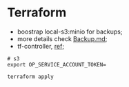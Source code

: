 # Terraform

- boostrap local-s3:minio for backups;
- more details check [Backup.md](https://github.com/soulwhisper/homelab-ops/blob/main/docs/src/deployment/backup.md);
- tf-controller, [ref](https://github.com/monosense25/prod-cluster/tree/main/kubernetes/apps/flux-system/tf-controller);

```shell
# s3
export OP_SERVICE_ACCOUNT_TOKEN=

terraform apply
```
